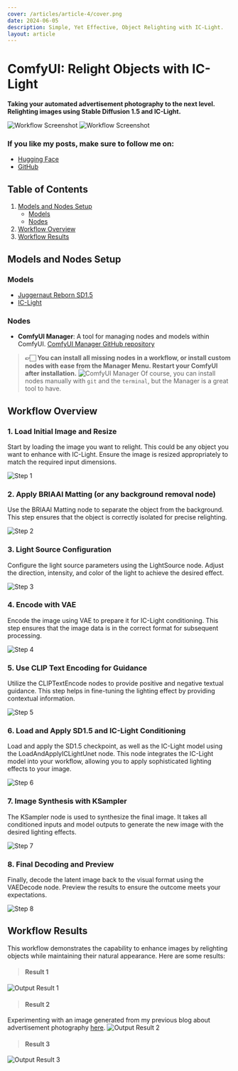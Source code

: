 ```yaml
---
cover: /articles/article-4/cover.png
date: 2024-06-05
description: Simple, Yet Effective, Object Relighting with IC-Light.
layout: article
---
```

# ComfyUI: Relight Objects with IC-Light

**Taking your automated advertisement photography to the next level. Relighting images using Stable Diffusion 1.5 and IC-Light.**

![Workflow Screenshot](/articles/article-4/workflow.png)
![Workflow Screenshot](/articles/article-4/cover.png)

### If you like my posts, make sure to follow me on:
- [Hugging Face](https://huggingface.co/martintmv)
- [GitHub](https://github.com/martintmv-git)

<!-- **👉🏻 Download the workflow (json is embedded in the png) - [here]().** -->

## Table of Contents
1. [Models and Nodes Setup](#models-and-nodes-setup)
   - [Models](#models)
   - [Nodes](#nodes)
2. [Workflow Overview](#workflow-overview)
3. [Workflow Results](#workflow-results)


## Models and Nodes Setup

### Models

- [Juggernaut Reborn SD1.5](https://civitai.com/models/46422/juggernaut)
- [IC-Light](https://huggingface.co/lllyasviel/ic-light)

### Nodes

- **ComfyUI Manager**: A tool for managing nodes and models within ComfyUI. [ComfyUI Manager GitHub repository](https://github.com/ltdrdata/ComfyUI-Manager)

> **👉🏻 You can install all missing nodes in a workflow, or install custom nodes with ease from the Manager Menu. Restart your ComfyUI after installation.**
![ComfyUI Manager](/articles/article-1/comfyui-manager.png)
Of course, you can install nodes manually with `git` and the `terminal`, but the Manager is a great tool to have.

## Workflow Overview

### 1. Load Initial Image and Resize

Start by loading the image you want to relight. This could be any object you want to enhance with IC-Light. Ensure the image is resized appropriately to match the required input dimensions.

![Step 1](/articles/article-4/step1.png)

### 2. Apply BRIAAI Matting (or any background removal node)

Use the BRIAAI Matting node to separate the object from the background. This step ensures that the object is correctly isolated for precise relighting.

![Step 2](/articles/article-4/step2.png)

### 3. Light Source Configuration

Configure the light source parameters using the LightSource node. Adjust the direction, intensity, and color of the light to achieve the desired effect.

![Step 3](/articles/article-4/step3.png)

### 4. Encode with VAE

Encode the image using VAE to prepare it for IC-Light conditioning. This step ensures that the image data is in the correct format for subsequent processing.

![Step 4](/articles/article-4/step4.png)

### 5. Use CLIP Text Encoding for Guidance

Utilize the CLIPTextEncode nodes to provide positive and negative textual guidance. This step helps in fine-tuning the lighting effect by providing contextual information.

![Step 5](/articles/article-4/step6.png)

### 6. Load and Apply SD1.5 and IC-Light Conditioning

Load and apply the SD1.5 checkpoint, as well as the IC-Light model using the LoadAndApplyICLightUnet node. This node integrates the IC-Light model into your workflow, allowing you to apply sophisticated lighting effects to your image.

![Step 6](/articles/article-4/step5.png)

### 7. Image Synthesis with KSampler

The KSampler node is used to synthesize the final image. It takes all conditioned inputs and model outputs to generate the new image with the desired lighting effects.

![Step 7](/articles/article-4/step7.png)

### 8. Final Decoding and Preview

Finally, decode the latent image back to the visual format using the VAEDecode node. Preview the results to ensure the outcome meets your expectations.

![Step 8](/articles/article-4/step8.png)

## Workflow Results

This workflow demonstrates the capability to enhance images by relighting objects while maintaining their natural appearance. Here are some results:

> #### Result 1

![Output Result 1](/articles/article-4/output1.png)

> #### Result 2
Experimenting with an image generated from my previous blog about advertisement photography [here](https://martintmv-git.github.io/articles/comfyui-photography-stablediffusion).
![Output Result 2](/articles/article-4/output2.png)

> #### Result 3

![Output Result 3](/articles/article-4/output3.png)